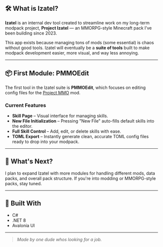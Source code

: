 
## 🛠️ What is Izatel?

**Izatel** is an internal dev tool created to streamline work on my long-term modpack project, **Project Izatel** — an MMORPG-style Minecraft pack I’ve been building since 2023.

This app exists because managing tons of mods (some essential) is chaos without good tools. Izatel will eventually be a **suite of tools** built to make modpack development easier, more visual, and way less annoying.

---

## 📦 First Module: PMMOEdit

The first tool in the Izatel suite is **PMMOEdit**, which focuses on editing config files for the [Project MMO](https://www.curseforge.com/minecraft/mc-mods/project-mmo) mod.

###  Current Features

-  **Skill Page** – Visual interface for managing skills.
-  **New File Initialization** – Pressing "New File" auto-fills default skills into the editor.
-  **Full Skill Control** – Add, edit, or delete skills with ease.
-  **TOML Export** – Instantly generate clean, accurate TOML config files ready to drop into your modpack.

---

## 🚧 What's Next?

I plan to expand Izatel with more modules for handling different mods, data packs, and overall pack structure. If you're into modding or MMORPG-style packs, stay tuned.

---

## 🤘 Built With

- C#
- .NET 8
- Avalonia UI


---

> *Made by one dude whos looking for a job.*
